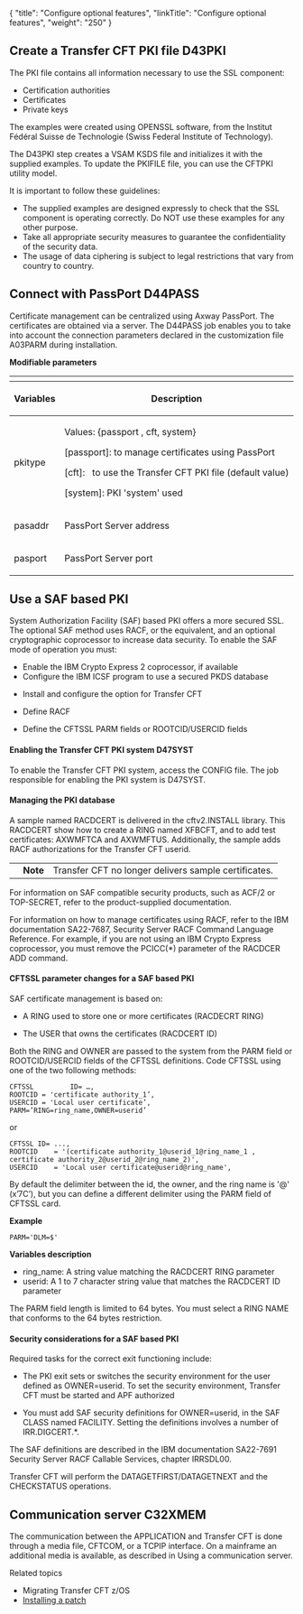 {
    "title": "Configure optional  features",
    "linkTitle": "Configure optional features",
    "weight": "250"
}<span id="Create a Transfer CFT PKI file D43PKI"></span><span id="kanchor32"></span>

## Create a Transfer CFT PKI file D43PKI

The <span id="kanchor33"></span>PKI file contains all information necessary to use the SSL component:

-   Certification authorities
-   Certificates
-   Private keys

The examples were created using OPENSSL software, from the Institut Fédéral Suisse de Technologie (Swiss Federal Institute of Technology).

The D43PKI step creates a VSAM KSDS file and initializes it with the supplied examples. To update the PKIFILE file, you can use the CFTPKI utility model.

It is important to follow these guidelines:

-   The supplied examples are designed expressly to check that the SSL component is operating correctly. Do NOT use these examples for any other purpose.
-   Take all appropriate security measures to guarantee the confidentiality of the security data.
-   The usage of data ciphering is subject to legal restrictions that vary from country to country.

<span id="Connect with PassPort D44PASS"></span><span id="kanchor34"></span><span id="kanchor35"></span>

## Connect with PassPort D44PASS

Certificate management can be centralized using Axway PassPort. The certificates are obtained via a server. The D44PASS job enables you to take into account the connection parameters declared in the customization file A03PARM during installation.

**Modifiable parameters**

<table>
   <th>
      <tr>
<th><p>Variables</p>         </th>
<th><p>Description</p>         </th>
      </tr>
   </thead>
   <tbody>
      <tr>
         <td><p>pkitype</p>         </td>
         <td><p>Values: {passport , cft, system}</p>
<p>[passport]: to manage certificates using PassPort</p>
<p>[cft]:   to use the Transfer CFT PKI file (default value)</p>
<p>[system]: PKI 'system' used</p>         </td>
      </tr>
      <tr>
         <td><p>pasaddr</p>         </td>
         <td><p>PassPort Server address</p>         </td>
      </tr>
      <tr>
         <td><p>pasport</p>         </td>
         <td><p>PassPort Server port</p>         </td>
      </tr>
   </tbody>
</table>

<span id="_Toc236186612"></span>

## Use a SAF based PKI 

System Authorization Facility (SAF) based PKI offers a more secured SSL. The optional SAF method uses RACF, or the equivalent, and an optional cryptographic coprocessor to increase data security. To enable the SAF mode of operation you must:

-   Enable the IBM Crypto Express 2 coprocessor, if available
-   Configure the IBM ICSF program to use a secured PKDS database

<!-- -->

-   Install and configure the option for Transfer CFT

<!-- -->

-   Define RACF

<!-- -->

-   Define the CFTSSL PARM fields or ROOTCID/USERCID fields

#### Enabling the Transfer CFT PKI system D47SYST

To enable the Transfer CFT PKI system, access the CONFIG file. The job responsible for enabling the PKI system is D47SYST.

#### Managing the PKI database

A sample named RACDCERT is delivered in the cftv2.INSTALL library. This RACDCERT show how to create a RING named XFBCFT, and to add test certificates: AXWMFTCA and AXWMFTUS. Additionally, the sample adds RACF authorizations for the Transfer CFT userid.

<table>
   <tbody>
      <tr>
         <td>         </td>
         <td><span><strong>Note</strong></span>         </td>
         <td>Transfer CFT no longer delivers sample certificates.         </td>
      </tr>
   </tbody>
</table>

For information on SAF compatible security products, such as ACF/2 or TOP-SECRET, refer to the product-supplied documentation.

For information on how to manage certificates using RACF, refer to the IBM documentation SA22-7687, Security Server RACF Command Language Reference. For example, if you are not using an IBM Crypto Express coprocessor, you must remove the PCICC(\*) parameter of the RACDCER ADD command.

#### CFTSSL parameter changes for a SAF based PKI

SAF certificate management is based on:

-   A RING used to store one or more certificates (RACDECRT RING)

<!-- -->

-   The USER that owns the certificates (RACDCERT ID)

Both the RING and OWNER are passed to the system from the PARM field or ROOTCID/USERCID fields of the CFTSSL definitions. Code CFTSSL using one of the two following methods:



    CFTSSL         ID= …,
    ROOTCID = 'certificate authority_1’,
    USERCID = 'Local user certificate’,
    PARM=’RING=ring_name,OWNER=userid’

or



    CFTSSL ID= ...,
    ROOTCID    = '(certificate authority_1@userid_1@ring_name_1 ,
    certificate authority_2@userid_2@ring_name_2)',
    USERCID    = 'Local user certificate@userid@ring_name',

By default the delimiter between the id, the owner, and the ring name is '@' (x’7C’), but you can define a different delimiter using the PARM field of CFTSSL card.

**Example**


    PARM='DLM=$'

**Variables description**

-   ring\_name: A string value matching the RACDCERT RING parameter
-   userid: A 1 to 7 character string value that matches the RACDCERT ID parameter

The PARM field length is limited to 64 bytes. You must select a RING NAME that conforms to the 64 bytes restriction.

#### Security considerations for a SAF based PKI

Required tasks for the correct exit functioning include:

-   The PKI exit sets or switches the security environment for the user defined as OWNER=userid. To set the security environment, Transfer CFT must be started and APF authorized

<!-- -->

-   You must add SAF security definitions for OWNER=userid, in the SAF CLASS named FACILITY. Setting the definitions involves a number of IRR.DIGCERT.\*.

The SAF definitions are described in the IBM documentation SA22-7691 Security Server RACF Callable Services, chapter IRRSDL00.

Transfer CFT will perform the DATAGETFIRST/DATAGETNEXT and the CHECKSTATUS operations.

<span id="Communication server C32XMEM"></span><span id="kanchor36"></span>

## Communication server C32XMEM

The communication between the APPLICATION and Transfer CFT is done through a media file, CFTCOM, or a TCPIP interface. On a mainframe an additional media is available, as described in Using a communication server.

Related topics

-   Migrating Transfer CFT z/OS
-   [Installing a patch](../../../upgrade_prereqs_zos/c_update_zos/t_install_patch_zos)
